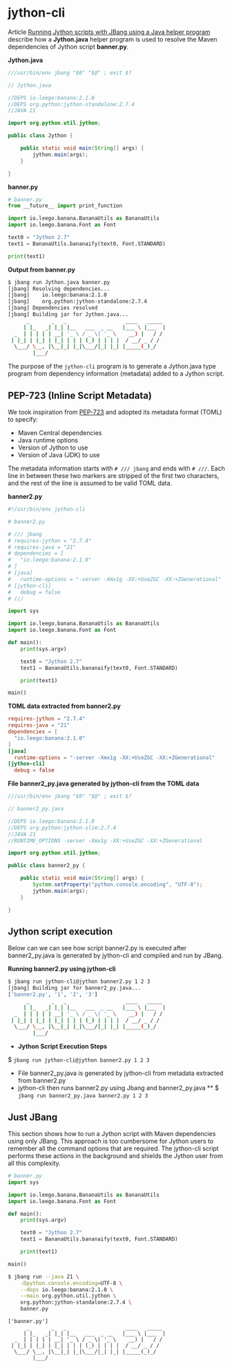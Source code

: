 # jython-cli

Article [Running Jython scripts with JBang using a Java helper program](https://medium.com/@werner.fouche/running-jython-scripts-with-jbang-using-a-java-helper-program-9ab9f8e35ddc) describe how a **Jython.java** helper program is used to resolve the Maven dependencies of Jython script **banner.py**.

**Jython.java**

```java
///usr/bin/env jbang "$0" "$@" ; exit $?

// Jython.java

//DEPS io.leego:banana:2.1.0
//DEPS org.python:jython-standalone:2.7.4
//JAVA 21

import org.python.util.jython;

public class Jython {

    public static void main(String[] args) {
        jython.main(args);
    }

}
```

**banner.py**

```python
# banner.py
from __future__ import print_function

import io.leego.banana.BananaUtils as BananaUtils
import io.leego.banana.Font as Font

text0 = "Jython 2.7"
text1 = BananaUtils.bananaify(text0, Font.STANDARD)

print(text1)
```

**Output from banner.py**

```bash
$ jbang run Jython.java banner.py
[jbang] Resolving dependencies...
[jbang]    io.leego:banana:2.1.0
[jbang]    org.python:jython-standalone:2.7.4
[jbang] Dependencies resolved
[jbang] Building jar for Jython.java...
      _       _   _                   ____   _____
     | |_   _| |_| |__   ___  _ __   |___ \ |___  |
  _  | | | | | __| '_ \ / _ \| '_ \    __) |   / /
 | |_| | |_| | |_| | | | (_) | | | |  / __/ _ / /
  \___/ \__, |\__|_| |_|\___/|_| |_| |_____(_)_/
        |___/
```

The purpose of the `jython-cli` program is to generate a Jython.java type program from dependency information (metadata) added to a Jython script.

## PEP-723 (Inline Script Metadata)

We took inspiration from [PEP-723](https://peps.python.org/pep-0723/) and adopted its metadata format (TOML) to specify:

* Maven Central dependencies
* Java runtime options
* Version of Jython to use
* Version of Java (JDK) to use

The metadata information starts with `# /// jbang` and ends with `# ///`. Each line in between these two markers are stripped of the first two characters, and the rest of the line is assumed to be valid TOML data.

**banner2.py**

```python
#!/usr/bin/env jython-cli

# banner2.py

# /// jbang
# requires-jython = "2.7.4"
# requires-java = "21"
# dependencies = [
#   "io.leego:banana:2.1.0"
# ]
# [java]
#   runtime-options = "-server -Xmx1g -XX:+UseZGC -XX:+ZGenerational"
# [jython-cli]
#   debug = false
# ///

import sys

import io.leego.banana.BananaUtils as BananaUtils
import io.leego.banana.Font as Font

def main():
    print(sys.argv)

    text0 = "Jython 2.7"
    text1 = BananaUtils.bananaify(text0, Font.STANDARD)

    print(text1)

main()
```

**TOML data extracted from banner2.py**

```toml
requires-jython = "2.7.4"
requires-java = "21"
dependencies = [
  "io.leego:banana:2.1.0"
]
[java]
  runtime-options = "-server -Xmx1g -XX:+UseZGC -XX:+ZGenerational"
[jython-cli]
  debug = false
```

**File banner2_py.java generated by jython-cli from the TOML data**

```java
///usr/bin/env jbang "$0" "$@" ; exit $?

// banner2_py.java

//DEPS io.leego:banana:2.1.0
//DEPS org.python:jython-slim:2.7.4
//JAVA 21
//RUNTIME_OPTIONS -server -Xmx1g -XX:+UseZGC -XX:+ZGenerational

import org.python.util.jython;

public class banner2_py {

    public static void main(String[] args) {
        System.setProperty("python.console.encoding", "UTF-8");
        jython.main(args);
    }

}
```

## Jython script execution

Below can we can see how script banner2.py is executed after banner2_py.java is generated by jython-cli
and compiled and run by JBang.

**Running banner2.py using jython-cli**

```bash
$ jbang run jython-cli@jython banner2.py 1 2 3
[jbang] Building jar for banner2_py.java...
['banner2.py', '1', '2', '3']
      _       _   _                   ____   _____
     | |_   _| |_| |__   ___  _ __   |___ \ |___  |
  _  | | | | | __| '_ \ / _ \| '_ \    __) |   / /
 | |_| | |_| | |_| | | | (_) | | | |  / __/ _ / /
  \___/ \__, |\__|_| |_|\___/|_| |_| |_____(_)_/
        |___/

```

* **Jython Script Execution Steps**

$ `jbang run jython-cli@jython banner2.py 1 2 3`
* File banner2_py.java is generated by jython-cli from metadata extracted from banner2.py
* jython-cli then runs banner2.py using Jbang and banner2_py.java
** $ `jbang run banner2_py.java banner2.py 1 2 3`

## Just JBang

This section shows how to run a Jython script with Maven dependencies using only JBang. This approach is too cumbersome for Jython users to remember all the command options that are required. The jython-cli script performs these actions in the background and shields the Jython user from all this complexity.

```python
# banner.py
import sys

import io.leego.banana.BananaUtils as BananaUtils
import io.leego.banana.Font as Font

def main():
    print(sys.argv)

    text0 = "Jython 2.7"
    text1 = BananaUtils.bananaify(text0, Font.STANDARD)

    print(text1)

main()
```

```bash
$ jbang run --java 21 \
    -Dpython.console.encoding=UTF-8 \
    --deps io.leego:banana:2.1.0 \
    --main org.python.util.jython \
    org.python:jython-standalone:2.7.4 \
    banner.py
```

```
['banner.py']
      _       _   _                   ____   _____
     | |_   _| |_| |__   ___  _ __   |___ \ |___  |
  _  | | | | | __| '_ \ / _ \| '_ \    __) |   / /
 | |_| | |_| | |_| | | | (_) | | | |  / __/ _ / /
  \___/ \__, |\__|_| |_|\___/|_| |_| |_____(_)_/
        |___/
```
